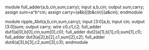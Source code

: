 module full_adder(a,b,cin,sum,carry);
input a,b,cin;
output sum,carry;
assign sum=a^b^cin;
assign  carry=(a&b)|(b&cin)|(a&cin);
endmodule

module ripple_4bit(a,b,cin,sum,carry);
input [3:0]a,b;
input cin;
output [3:0]sum;
output carry;
wire c0,c1,c2;
full_adder dut1(a[0],b[0],cin,sum[0],c0);
full_adder dut2(a[1],b[1],c0,sum[1],c1);
full_adder dut3(a[2],b[2],c1,sum[2],c2);
full_adder dut4(a[3],b[3],c2,sum[3],c3);
endmodule
